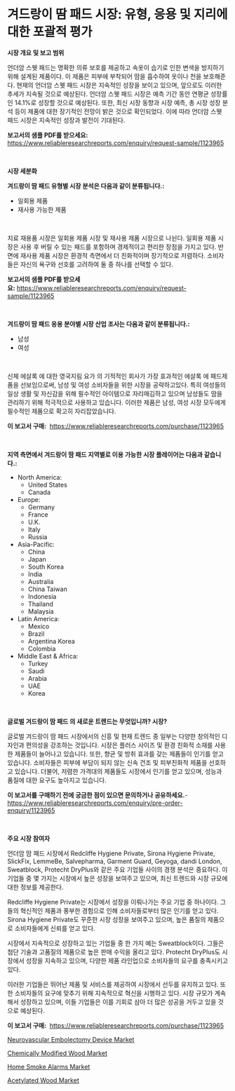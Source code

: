 <p><h1>겨드랑이 땀 패드 시장: 유형, 응용 및 지리에 대한 포괄적 평가</h1></p><p><strong>시장 개요 및 보고 범위</strong></p>
<p><p>언더암 스웻 패드는 명확한 의류 보호를 제공하고 속옷이 습기로 인한 변색을 방지하기 위해 설계된 제품이다. 이 제품은 피부에 부착되어 땀을 흡수하여 옷이나 천을 보호해준다. 현재의 언더암 스웻 패드 시장은 지속적인 성장을 보이고 있으며, 앞으로도 이러한 추세가 지속될 것으로 예상된다. 언더암 스웻 패드 시장은 예측 기간 동안 연평균 성장률인 14.1%로 성장할 것으로 예상된다. 또한, 최신 시장 동향과 시장 예측, 총 시장 성장 분석 등이 제품에 대한 장기적인 전망이 밝은 것으로 확인되었다. 이에 따라 언더암 스웻 패드 시장은 지속적인 성장과 발전이 기대된다.</p></p>
<p><strong>보고서의 샘플 PDF를 받으세요:</strong> <a href="https://www.reliableresearchreports.com/enquiry/request-sample/1123965">https://www.reliableresearchreports.com/enquiry/request-sample/1123965</a></p>
<p>&nbsp;</p>
<p><strong>시장 세분화</strong></p>
<p><strong>겨드랑이 땀 패드 유형별 시장 분석은 다음과 같이 분류됩니다.:</strong></p>
<p><ul><li>일회용 제품</li><li>재사용 가능한 제품</li></ul></p>
<p>&nbsp;</p>
<p><p>치료 재용품 시장은 일회용 제품 시장 및 재사용 제품 시장으로 나뉜다. 일회용 제품 시장은 사용 후 버릴 수 있는 패드를 포함하며 경제적이고 편리한 장점을 가지고 있다. 반면에 재사용 제품 시장은 환경적 측면에서 더 친화적이며 장기적으로 저렴하다. 소비자들은 자신의 욕구와 선호를 고려하여 둘 중 하나를 선택할 수 있다.</p></p>
<p><strong>보고서의 샘플 PDF를 받으세요:</strong>&nbsp;<a href="https://www.reliableresearchreports.com/enquiry/request-sample/1123965">https://www.reliableresearchreports.com/enquiry/request-sample/1123965</a></p>
<p>&nbsp;</p>
<p><strong> 겨드랑이 땀 패드 응용 분야별 시장 산업 조사는 다음과 같이 분류됩니다.:</strong></p>
<p><ul><li>남성</li><li>여성</li></ul></p>
<p>&nbsp;</p>
<p><p>신체 에살록 에 대한 영국지림 요가 의 기적적인 회사가 가장 효과적인 에살록 에 패드제품을 선보임으로써, 남성 및 여성 소비자들을 위한 시장을 공략하고있다. 특히 여성들의 일상 생활 및 자신감을 위해 필수적인 아이템으로 자리매김하고 있으며 남성들도 땀을 관리하기 위해 적극적으로 사용하고 있습니다. 이러한 제품은 남성, 여성 시장 모두에게 필수적인 제품으로 확고히 자리잡았습니다.</p></p>
<p><strong>이 보고서 구매:</strong>&nbsp; <a href="https://www.reliableresearchreports.com/purchase/1123965">https://www.reliableresearchreports.com/purchase/1123965</a></p>
<p>&nbsp;</p>
<p><strong>지역 측면에서 겨드랑이 땀 패드 지역별로 이용 가능한 시장 플레이어는 다음과 같습니다.:</strong></p>
<p><ul>
    <li>
        North America:
        <ul>
            <li>United States</li>
            <li>Canada</li>
        </ul>
    </li>
    <li>
        Europe:
        <ul>
            <li>Germany</li>
            <li>France</li>
            <li>U.K.</li>
            <li>Italy</li>
            <li>Russia</li>
        </ul>
    </li>
    <li>
        Asia-Pacific:
        <ul>
            <li>China</li>
            <li>Japan</li>
            <li>South Korea</li>
            <li>India</li>
            <li>Australia</li>
            <li>China Taiwan</li>
            <li>Indonesia</li>
            <li>Thailand</li>
            <li>Malaysia</li>
        </ul>
    </li>
    <li>
        Latin America:
        <ul>
            <li>Mexico</li>
            <li>Brazil</li>
            <li>Argentina Korea</li>
            <li>Colombia</li>
        </ul>
    </li>
    <li>
        Middle East & Africa:
        <ul>
            <li>Turkey</li>
            <li>Saudi</li>
            <li>Arabia</li>
            <li>UAE</li>
            <li>Korea</li>
        </ul>
    </li>
    </ul></p>
<p>&nbsp;</p>
<p><strong>글로벌 겨드랑이 땀 패드 의 새로운 트렌드는 무엇입니까? 시장?</strong></p>
<p><p>글로벌 겨드랑이 땀 패드 시장에서의 신흥 및 현재 트렌드 중 일부는 다양한 창의적인 디자인과 편의성을 강조하는 것입니다. 시장은 플러스 사이즈 및 환경 친화적 소재를 사용한 제품들이 늘어나고 있습니다. 또한, 향균 및 방취 효과를 갖는 제품들이 인기를 얻고 있습니다. 소비자들은 피부에 부담이 되지 않는 신속 건조 및 피부친화적 제품을 선호하고 있습니다. 더불어, 저렴한 가격대의 제품들도 시장에서 인기를 얻고 있으며, 성능과 품질에 대한 요구도 높아지고 있습니다.</p></p>
<p><strong>이 보고서를 구매하기 전에 궁금한 점이 있으면 문의하거나 공유하세요.</strong>- <a href="https://www.reliableresearchreports.com/enquiry/pre-order-enquiry/1123965">https://www.reliableresearchreports.com/enquiry/pre-order-enquiry/1123965</a></p>
<p>&nbsp;</p>
<p><strong>주요 시장 참여자</strong></p>
<p><p>언더암 땀 패드 시장에서 Redcliffe Hygiene Private, Sirona Hygiene Private, SlickFix, LemmeBe, Salvepharma, Garment Guard, Geyoga, dandi London, Sweatblock, Protecht DryPlus와 같은 주요 기업들 사이의 경쟁 분석은 중요하다. 이 기업들 중 몇 가지는 시장에서 높은 성장을 보여주고 있으며, 최신 트렌드와 시장 규모에 대한 정보를 제공한다.</p><p>Redcliffe Hygiene Private는 시장에서 성장을 이뤄나가는 주요 기업 중 하나이다. 그들의 혁신적인 제품과 풍부한 경험으로 인해 소비자들로부터 많은 인기를 얻고 있다. Sirona Hygiene Private도 꾸준한 시장 성장을 보여주고 있으며, 높은 품질의 제품으로 소비자들에게 신뢰를 얻고 있다.</p><p>시장에서 지속적으로 성장하고 있는 기업들 중 한 가지 예는 Sweatblock이다. 그들은 첨단 기술과 고품질의 제품으로 높은 판매 수익을 올리고 있다. Protecht DryPlus도 시장에서 성장을 지속하고 있으며, 다양한 제품 라인업으로 소비자들의 요구를 충족시키고 있다.</p><p>이러한 기업들은 뛰어난 제품 및 서비스를 제공하여 시장에서 선두를 유지하고 있다. 또한 소비자들의 요구에 맞추기 위해 지속적으로 혁신을 시행하고 있다. 시장 규모가 계속해서 성장하고 있으며, 이들 기업들은 이를 기회로 삼아 더 많은 성공을 거두고 있을 것으로 예상된다.</p></p>
<p><strong>이 보고서 구매:</strong>&nbsp;&nbsp;<a href="https://www.reliableresearchreports.com/purchase/1123965">https://www.reliableresearchreports.com/purchase/1123965</a></p>
<p><p><a href="https://view.publitas.com/reportprime-1/neurovascular-embolectomy-device-market-size-global-industry-overview-market-segmentation-and-forecast-2023-to-2030/">Neurovascular Embolectomy Device Market</a></p><p><a href="https://github.com/angelajermaine/Market-Research-Report-List-2/blob/main/chemically-modified-wood-market.md">Chemically Modified Wood Market</a></p><p><a href="https://skillful-vermicelli-b89.notion.site/Home-Smoke-Alarms-Market-Challenges-Opportunities-and-Growth-Drivers-and-Major-Market-Players-for-e918c7923da542488557216def2d8c10">Home Smoke Alarms Market</a></p><p><a href="https://github.com/beatblasta/Market-Research-Report-List-2/blob/main/acetylated-wood-market.md">Acetylated Wood Market</a></p></p>
